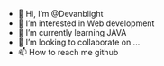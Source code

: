 - 👋 Hi, I’m @Devanblight
- 👀 I’m interested in Web development
- 🌱 I’m currently learning JAVA
- 💞️ I’m looking to collaborate on ...
- 📫 How to reach me github

<!---
Devanblight/Devanblight is a ✨ special ✨ repository because its `README.md` (this file) appears on your GitHub profile.
You can click the Preview link to take a look at your changes.
--->
